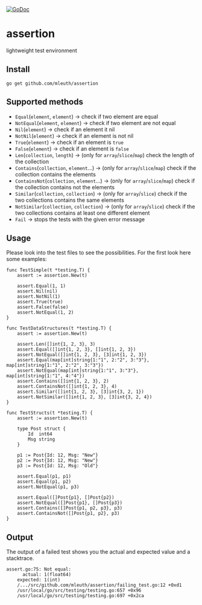 [![GoDoc](https://godoc.org/github.com/mleuth/assertion?status.svg)](https://godoc.org/github.com/mleuth/assertion)


# assertion
lightweight test environment

## Install
```
go get github.com/mleuth/assertion
```

## Supported methods
- `Equal`(`element`, `element`) -> check if two element are equal
- `NotEqual`(`element`, `element`) -> check if two element are not equal
- `Nil`(`element`)  -> check if an element it nil
- `NotNil`(`element`)  -> check if an element is not nil
- `True`(`element`)  -> check if an element is `true`
- `False`(`element`) -> check if an element is `false`
- `Len`(`collection`, `length`) -> (only for `array`/`slice`/`map`) check the length of the collection
- `Contains`(`collection`, `element`...) -> (only for `array`/`slice`/`map`) check if the collection contains the elements
- `ContainsNot`(`collection`, `element`...) -> (only for `array`/`slice`/`map`) check if the collection contains not the elements
- `Similar`(`collection`, `collection`) -> (only for `array`/`slice`) check if the two collections contains the same elements
- `NotSimilar`(`collection`, `collection`) -> (only for `array`/`slice`) check if the two collections contains at least one different element
- `Fail` -> stops the tests with the given error message

## Usage
Please look into the test files to see the possibilities. For the first look
here some examples:

```
func TestSimple(t *testing.T) {
    assert := assertion.New(t)

    assert.Equal(1, 1)
    assert.Nil(nil)
    assert.NotNil(1)
    assert.True(true)
    assert.False(false)
    assert.NotEqual(1, 2)
}

func TestDataStructures(t *testing.T) {
    assert := assertion.New(t)

    assert.Len([]int{1, 2, 3}, 3)
    assert.Equal([]int{1, 2, 3}, []int{1, 2, 3})
    assert.NotEqual([]int{1, 2, 3}, [3]int{1, 2, 3})
    assert.Equal(map[int]string{1:"1", 2:"2", 3:"3"}, map[int]string{1:"1", 2:"2", 3:"3"})
    assert.NotEqual(map[int]string{1:"1", 3:"3"}, map[int]string{1:"1", 4:"4"})
    assert.Contains([]int{1, 2, 3}, 2)
    assert.ContainsNot([]int{1, 2, 3}, 4)
    assert.Similar([]int{1, 2, 3}, [3]int{3, 2, 1})
    assert.NotSimilar([]int{1, 2, 3}, [3]int{3, 2, 4})
}

func TestStructs(t *testing.T) {
    assert := assertion.New(t)

    type Post struct {
        Id  int64
        Msg string
    }

    p1 := Post{Id: 12, Msg: "New"}
    p2 := Post{Id: 12, Msg: "New"}
    p3 := Post{Id: 12, Msg: "Old"}

    assert.Equal(p1, p1)
    assert.Equal(p1, p2)
    assert.NotEqual(p1, p3)

    assert.Equal([]Post{p1}, []Post{p2})
    assert.NotEqual([]Post{p1}, []Post{p3})
    assert.Contains([]Post{p1, p2, p3}, p3)
    assert.ContainsNot([]Post{p1, p2}, p3)
}
```

## Output
The output of a failed test shows you the actual and expected value and a stacktrace.
```
assert.go:75: Not equal:
	  actual: 1(float64)
	expected: 1(int)
	/.../src/github.com/mleuth/assertion/failing_test.go:12 +0xd1
	/usr/local/go/src/testing/testing.go:657 +0x96
	/usr/local/go/src/testing/testing.go:697 +0x2ca
```